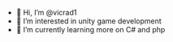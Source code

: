 - 👋 Hi, I’m @vicrad1
- 👀 I’m interested in unity game development
- 🌱 I’m currently learning more on C# and php

<!---
vicrad1/vicrad1 is a ✨ special ✨ repository because its `README.md` (this file) appears on your GitHub profile.
You can click the Preview link to take a look at your changes.
--->
